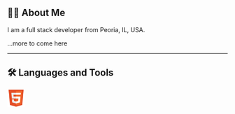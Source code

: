 ## :man_technologist: About Me

I am a full stack developer from Peoria, IL, USA.

...more to come here

___
## :hammer_and_wrench: Languages and Tools
<img src="https://github.com/devicons/devicon/blob/master/icons/html5/html5-original.svg" title="HTML5" width="40" height="40" />
